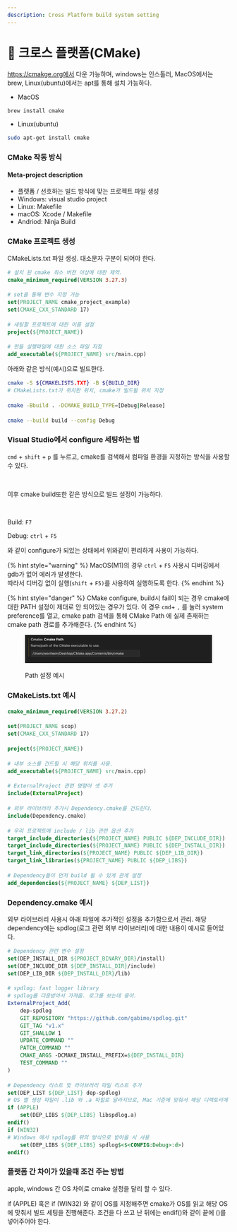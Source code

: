 ```yaml
---
description: Cross Platform build system setting
---
```


# 💫 크로스 플랫폼(CMake)

https://cmakge.org에서 다운 가능하며, windows는 인스톨러, MacOS에서는 brew, Linux(ubuntu)에서는 apt를 통해 설치 가능하다.

* MacOS

```bash
brew install cmake
```

* Linux(ubuntu)

```bash
sudo apt-get install cmake
```



### CMake 작동 방식

#### Meta-project description

* 플랫폼 / 선호하는 빌드 방식에 맞는 프로젝트 파일 생성
* Windows: visual studio project
* Linux: Makefile
* macOS: Xcode / Makefile
* Andriod: Ninja Build



### CMake 프로젝트 생성

CMakeLists.txt 파일 생성. 대소문자 구분이 되어야 한다.

```cmake
# 설치 된 cmake 최소 버전 이상에 대한 제약.
cmake_minimum_required(VERSION 3.27.3)

# set을 통해 변수 지정 가능
set(PROJECT_NAME cmake_project_example)
set(CMAKE_CXX_STANDARD 17)

# 세팅할 프로젝트에 대한 이름 설정
project(${PROJECT_NAME})

# 만들 실행파일에 대한 소스 파일 지정
add_executable(${PROJECT_NAME} src/main.cpp)
```

아래와 같은 방식(예시)으로 빌드한다.

```bash
cmake -S ${CMAKELISTS.TXT} -B ${BUILD_DIR}
# CMakeLists.txt가 위치한 위치, cmake가 빌드될 위치 지정

cmake -Bbuild . -DCMAKE_BUILD_TYPE=[Debug|Release]

cmake --build build --config Debug
```



### Visual Studio에서 configure 세팅하는 법

`cmd` + `shift` + `p` 를 누르고, cmake를 검색해서 컴파일 환경을 지정하는 방식을 사용할 수 있다.

<figure><img src="../../.gitbook/assets/스크린샷 2023-08-29 00.01.09.png" alt=""><figcaption></figcaption></figure>

이후 cmake build또한 같은 방식으로 빌드 설정이 가능하다.

<figure><img src="../../.gitbook/assets/스크린샷 2023-08-29 00.02.12.png" alt=""><figcaption></figcaption></figure>

Build: `F7`

Debug: `ctrl` + `F5` &#x20;

와 같이 configure가 되있는 상태에서 위와같이 편리하게 사용이 가능하다.

{% hint style="warning" %}
MacOS(M1)의 경우 `ctrl` + `F5` 사용시 디버깅에서 gdb가 없어 에러가 발생한다.\
따라서 디버깅 없이 실행(`shift` + `F5)`를 사용하여 실행하도록 한다.
{% endhint %}

{% hint style="danger" %}
CMake configure, build시 fail이 되는 경우 cmake에 대한 PATH 설정이 제대로 안 되어있는 경우가 있다. 이 경우 `cmd`+ `,` 를 눌러 system preference를 열고, cmake path 검색을 통해 CMake Path 에 실제 존재하는 cmake path 경로를 추가해준다.
{% endhint %}

<figure><img src="../../.gitbook/assets/Screen Shot 2023-08-29 at 4.25.31 PM.png" alt=""><figcaption><p>Path 설정 예시</p></figcaption></figure>



### CMakeLists.txt 예시

```cmake
cmake_minimum_required(VERSION 3.27.2)

set(PROJECT_NAME scop)
set(CMAKE_CXX_STANDARD 17)

project(${PROJECT_NAME})

# 내부 소스를 건드릴 시 해당 위치를 사용.
add_executable(${PROJECT_NAME} src/main.cpp)

# ExternalProject 관련 명령어 셋 추가
include(ExternalProject)

# 외부 라이브러리 추가시 Dependency.cmake를 건드린다.
include(Dependency.cmake)

# 우리 프로젝트에 include / lib 관련 옵션 추가
target_include_directories(${PROJECT_NAME} PUBLIC ${DEP_INCLUDE_DIR})
target_include_directories(${PROJECT_NAME} PUBLIC ${DEP_INSTALL_DIR})
target_link_directories(${PROJECT_NAME} PUBLIC ${DEP_LIB_DIR})
target_link_libraries(${PROJECT_NAME} PUBLIC ${DEP_LIBS})

# Dependency들이 먼저 build 될 수 있게 관계 설정
add_dependencies(${PROJECT_NAME} ${DEP_LIST})
```

### Dependency.cmake 예시

외부 라이브러리 사용시 아래 파일에 추가적인 설정을 추가함으로서 관리. 해당 dependency에는 spdlog(로그 관련 외부 라이브러리)에 대한 내용이 예시로 들어있다.

```cmake
# Dependency 관련 변수 설정
set(DEP_INSTALL_DIR ${PROJECT_BINARY_DIR}/install)
set(DEP_INCLUDE_DIR ${DEP_INSTALL_DIR}/include)
set(DEP_LIB_DIR ${DEP_INSTALL_DIR}/lib)

# spdlog: fast logger library
# spdlog를 다운받아서 가져옴. 로그를 보는데 용이.
ExternalProject_Add(
    dep-spdlog
    GIT_REPOSITORY "https://github.com/gabime/spdlog.git"
    GIT_TAG "v1.x"
    GIT_SHALLOW 1
    UPDATE_COMMAND ""
    PATCH_COMMAND ""
    CMAKE_ARGS -DCMAKE_INSTALL_PREFIX=${DEP_INSTALL_DIR}
    TEST_COMMAND ""
)

# Dependency 리스트 및 라이브러리 파일 리스트 추가
set(DEP_LIST ${DEP_LIST} dep-spdlog)
# OS 별 생성 파일이 .lib 와 .a 파일로 달라지므로, Mac 기준에 맞춰서 해당 디렉토리에 있는 링크를 제대로 맞춰줌.ㄴ
if (APPLE)
    set(DEP_LIBS ${DEP_LIBS} libspdlog.a)
endif()
if (WIN32)
# Windows 에서 spdlog를 위의 방식으로 받아올 시 사용
    set(DEP_LIBS ${DEP_LIBS} spdlog$<$<CONFIG:Debug>:d>)
endif()
```



### 플랫폼 간 차이가 있을때 조건 주는 방법

apple, windows 간 OS 차이로 cmake 설정을 달리 할 수 있다.

if (APPLE) 혹은 if (WIN32) 와 같이 OS를 지정해주면 cmake가 OS를 읽고 해당 OS에 맞춰서 빌드 세팅을 진행해준다. 조건을 다 쓰고 난 뒤에는 endif()와 같이 끝에 ()를 넣어주어야 한다.
